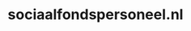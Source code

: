 ---
layout: post
title:  "sociaalfondspersoneel.nl"
internal_url:  "/dutchgov/sociaalfondspersoneel.nl.html"
subdomains_count: 4
all_subdomains_count: 4
urls_count: 4
ssl_rank: 0
http_rank: 70
url_link: /data/sociaalfondspersoneel.nl/urls.txt
all_subdomains_link: /data/sociaalfondspersoneel.nl/all_subdomains.txt
subdomains_link: /data/sociaalfondspersoneel.nl/subdomains.txt
categories: dutchgov
---